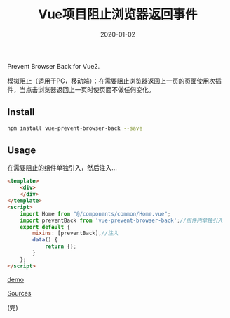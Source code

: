 ﻿---
layout: post
title: Vue项目阻止浏览器返回事件
date: '2020-01-02'
categories: 前端
---

Prevent Browser Back for Vue2.

模拟阻止（适用于PC，移动端）：在需要阻止浏览器返回上一页的页面使用次插件，当点击浏览器返回上一页时使页面不做任何变化。

## Install

```bash
npm install vue-prevent-browser-back --save
```

## Usage

在需要阻止的组件单独引入，然后注入...

```html
<template>
    <div>
    </div>
</template>
<script>
    import Home from "@/components/common/Home.vue";
    import preventBack from 'vue-prevent-browser-back';//组件内单独引入
    export default {
        mixins: [preventBack],//注入
        data() {
            return {};
        }
    };
</script>
```

[demo](http://test.ofoyou.com/preventBack/)

[Sources](https://github.com/WangMaoling/vue-prevent-browser-back)

(完)
